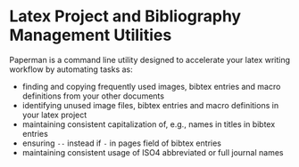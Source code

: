 # Latex Project and Bibliography Management Utilities

Paperman is a command line utility designed to accelerate your latex writing workflow by automating tasks as:
 * finding and copying frequently used images, bibtex entries and macro definitions from your other documents
 * identifying unused image files, bibtex entries and macro definitions in your latex project
 * maintaining consistent capitalization of, e.g., names in titles in bibtex entries
 * ensuring `--` instead if `-` in pages field of bibtex entries
 * maintaining consistent usage of ISO4 abbreviated or full journal names
